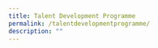 ```yaml
---
title: Talent Development Programme
permalink: /talentdevelopmentprogramme/
description: ""
---
```

